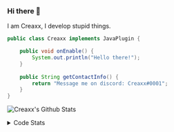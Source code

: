 ### Hi there 👋

I am Creaxx, I develop stupid things. 

```java
public class Creaxx implements JavaPlugin {

    public void onEnable() {
        System.out.println("Hello there!");
    }
    
    public String getContactInfo() {
        return "Message me on discord: Creaxx#0001";
    }
}
```

![Creaxx's Github Stats](https://github-readme-stats.vercel.app/api?username=CreaxxOG&show_icons=true&theme=dark&count_private=true)

<details>
  <summary>Code Stats</summary>

<!--START_SECTION:waka-->
![Code Time](http://img.shields.io/badge/Code%20Time-1%2C034%20hrs%203%20mins-blue)

![Lines of code](https://img.shields.io/badge/From%20Hello%20World%20I%27ve%20Written-170%20lines%20of%20code-blue)

**🐱 My GitHub Data** 

> 🏆 949 Contributions in the Year 2022
 > 
> 📦 66.1 kB Used in GitHub's Storage 
 > 
> 🚫 Not Opted to Hire
 > 
> 📜 4 Public Repositories 
 > 
> 🔑 2 Private Repositories  
 > 
**I'm an Early 🐤** 

```text
🌞 Morning    40 commits     █░░░░░░░░░░░░░░░░░░░░░░░░   6.21% 
🌆 Daytime    301 commits    ███████████░░░░░░░░░░░░░░   46.74% 
🌃 Evening    290 commits    ███████████░░░░░░░░░░░░░░   45.03% 
🌙 Night      13 commits     ░░░░░░░░░░░░░░░░░░░░░░░░░   2.02%

```
📅 **I'm Most Productive on Saturday** 

```text
Monday       66 commits     ██░░░░░░░░░░░░░░░░░░░░░░░   10.25% 
Tuesday      58 commits     ██░░░░░░░░░░░░░░░░░░░░░░░   9.01% 
Wednesday    85 commits     ███░░░░░░░░░░░░░░░░░░░░░░   13.2% 
Thursday     117 commits    ████░░░░░░░░░░░░░░░░░░░░░   18.17% 
Friday       61 commits     ██░░░░░░░░░░░░░░░░░░░░░░░   9.47% 
Saturday     170 commits    ██████░░░░░░░░░░░░░░░░░░░   26.4% 
Sunday       87 commits     ███░░░░░░░░░░░░░░░░░░░░░░   13.51%

```


📊 **This Week I Spent My Time On** 

```text
💬 Programming Languages: 
Java                     10 hrs 13 mins      ███████████████████████░░   92.83% 
XML                      31 mins             █░░░░░░░░░░░░░░░░░░░░░░░░   4.79% 
YAML                     13 mins             ░░░░░░░░░░░░░░░░░░░░░░░░░   2.06% 
Markdown                 1 min               ░░░░░░░░░░░░░░░░░░░░░░░░░   0.2% 
GitIgnore file           0 secs              ░░░░░░░░░░░░░░░░░░░░░░░░░   0.09%

🔥 Editors: 
IntelliJ                 11 hrs 1 min        █████████████████████████   100.0%

```

**I Mostly Code in Java** 

```text
Java                     12 repos            ██████████████████░░░░░░░   75.0% 
Kotlin                   3 repos             ████░░░░░░░░░░░░░░░░░░░░░   18.75% 
EJS                      1 repo              █░░░░░░░░░░░░░░░░░░░░░░░░   6.25%

```



 Last Updated on 21/12/2022 18:25:05 UTC
<!--END_SECTION:waka-->
</details>

